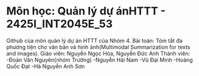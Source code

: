 # Môn học: Quản lý dự ánHTTT - 2425I_INT2045E_53
Github của môn quản lý dự án HTTT của Nhóm 4. 
Bài toán: Tóm tắt đa phương tiện cho văn bản và hình ảnh(Multimodal Summarization for texts and images).
Giáo viên: Nguyễn Ngọc Hóa, Nguyễn Đức Anh
Thành viên:
-Đoàn Văn Nguyên(nhóm Trưởng)
-Nguyễn Hải Nam
-Vũ Đại Minh
-Hoàng Quốc Đạt
-Hà Nguyễn Anh Sơn


 
